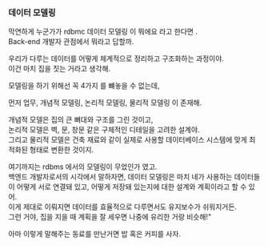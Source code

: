### 데이터 모델링

막연하게 누군가가 rdbmc 데이터 모델링 이 뭐에요 라고 한다면 . <br/>
Back-end 개발자 관점에서 뭐라고 답할까. <br/>

우리가 다루는 데이터를 어떻게 체계적으로 정리하고 구조화하는 과정이야. <br/> 
이건 마치 집을 짓는 거라고 생각해. <br/> 

모델링을 하기 위해선 꼭 4가지 를 뺴놓을 수 없는데, <br/>

먼저 업무, 개념적 모델링, 논리적 모델링, 물리적 모델링 이 존재해. <br/>

개념적 모델은 집의 큰 뼈대와 구조를 그린 것이고, <br/>
논리적 모델은 벽, 문, 창문 같은 구체적인 디테일을 고려한 설계야. <br/>
그리고 물리적 모델은 건축 재료와 같이 실제로 사용할 데이터베이스 시스템에 맞게 최적화된 형태로 변환한 것이지. <br/>

여기까지는 rdbms 에서의 모델링이 무었인가 였고. <br/>
백엔드 개발자로서의 시각에서 말하자면, 데이터 모델링은 마치 네가 사용하는 데이터들이 어떻게 서로 연결돼 있고, 어떻게 저장돼 있는지에 대한 설계와 계획이라고 할 수 있어. <br/>
이게 제대로 이뤄지면 데이터를 효율적으로 다루면서도 유지보수가 쉬워지거든. <br/> 
그런 거야, 집을 지을 때 계획을 잘 세우면 나중에 유리한 거랑 비슷해!" <br/>

아마 이렇게 말해주는 동료를 만난거면 밥 혹은 커피를 사자. <br/>



